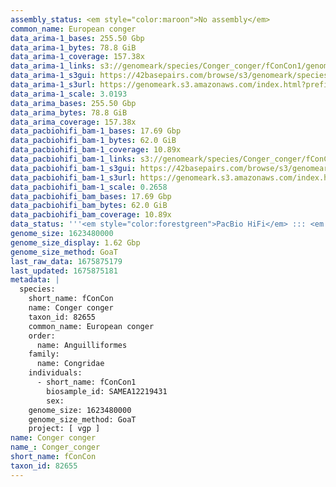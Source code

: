 ```yaml
---
assembly_status: <em style="color:maroon">No assembly</em>
common_name: European conger
data_arima-1_bases: 255.50 Gbp
data_arima-1_bytes: 78.8 GiB
data_arima-1_coverage: 157.38x
data_arima-1_links: s3://genomeark/species/Conger_conger/fConCon1/genomic_data/arima/<br>
data_arima-1_s3gui: https://42basepairs.com/browse/s3/genomeark/species/Conger_conger/fConCon1/genomic_data/arima/
data_arima-1_s3url: https://genomeark.s3.amazonaws.com/index.html?prefix=species/Conger_conger/fConCon1/genomic_data/arima/
data_arima-1_scale: 3.0193
data_arima_bases: 255.50 Gbp
data_arima_bytes: 78.8 GiB
data_arima_coverage: 157.38x
data_pacbiohifi_bam-1_bases: 17.69 Gbp
data_pacbiohifi_bam-1_bytes: 62.0 GiB
data_pacbiohifi_bam-1_coverage: 10.89x
data_pacbiohifi_bam-1_links: s3://genomeark/species/Conger_conger/fConCon1/genomic_data/pacbio_hifi/<br>
data_pacbiohifi_bam-1_s3gui: https://42basepairs.com/browse/s3/genomeark/species/Conger_conger/fConCon1/genomic_data/pacbio_hifi/
data_pacbiohifi_bam-1_s3url: https://genomeark.s3.amazonaws.com/index.html?prefix=species/Conger_conger/fConCon1/genomic_data/pacbio_hifi/
data_pacbiohifi_bam-1_scale: 0.2658
data_pacbiohifi_bam_bases: 17.69 Gbp
data_pacbiohifi_bam_bytes: 62.0 GiB
data_pacbiohifi_bam_coverage: 10.89x
data_status: '''<em style="color:forestgreen">PacBio HiFi</em> ::: <em style="color:forestgreen">Arima</em>'''
genome_size: 1623480000
genome_size_display: 1.62 Gbp
genome_size_method: GoaT
last_raw_data: 1675875179
last_updated: 1675875181
metadata: |
  species:
    short_name: fConCon
    name: Conger conger
    taxon_id: 82655
    common_name: European conger
    order:
      name: Anguilliformes
    family:
      name: Congridae
    individuals:
      - short_name: fConCon1
        biosample_id: SAMEA12219431
        sex:
    genome_size: 1623480000
    genome_size_method: GoaT
    project: [ vgp ]
name: Conger conger
name_: Conger_conger
short_name: fConCon
taxon_id: 82655
---
```

